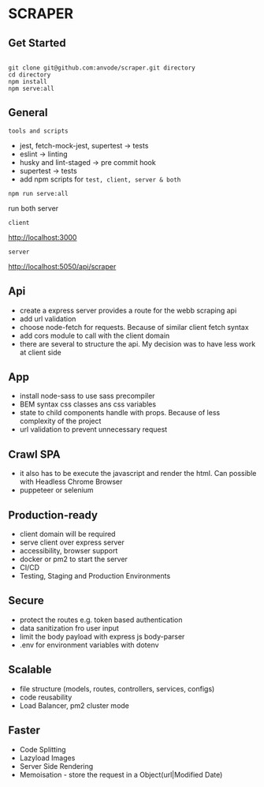 # SCRAPER

## Get Started

```

git clone git@github.com:anvode/scraper.git directory
cd directory
npm install
npm serve:all

```

## General

`tools and scripts`

* jest, fetch-mock-jest, supertest -> tests
* eslint -> linting
* husky and lint-staged -> pre commit hook
* supertest -> tests
* add npm scripts for `test, client, server & both`

`npm run serve:all`

run both server

`client`

<http://localhost:3000>

`server`

<http://localhost:5050/api/scraper>

## Api

* create a express server provides a route for the webb scraping api
* add url validation
* choose node-fetch for requests. Because of similar client fetch syntax
* add cors module to call with the client domain
* there are several to structure the api. My decision was to have less work at client side

## App

* install node-sass to use sass precompiler
* BEM syntax css classes ans css variables
* state to child components handle with props. Because of less complexity of the project
* url validation to prevent unnecessary request

## Crawl SPA

* it also has to be execute the javascript and render the html. Can possible with Headless Chrome Browser
* puppeteer or selenium

## Production-ready

* client domain will be required
* serve client over express server
* accessibility, browser support
* docker or pm2 to start the server
* CI/CD
* Testing, Staging and Production Environments

## Secure

* protect the routes e.g. token based authentication
* data sanitization fro user input
* limit the body payload with express js body-parser
* .env for environment variables with dotenv

## Scalable

* file structure (models, routes, controllers, services, configs)
* code reusability
* Load Balancer, pm2 cluster mode

## Faster

* Code Splitting
* Lazyload Images
* Server Side Rendering
* Memoisation - store the request in a Object(url|Modified Date)

